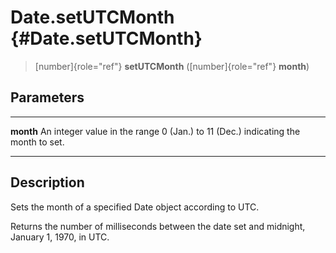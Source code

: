 Date.setUTCMonth {#Date.setUTCMonth}
================

> [number]{role="ref"} **setUTCMonth** ([number]{role="ref"} **month**)

Parameters
----------

  ----------- --------------------------------------------------------------
  **month**   An integer value in the range 0 (Jan.) to 11 (Dec.) indicating
              the month to set.
  ----------- --------------------------------------------------------------

Description
-----------

Sets the month of a specified Date object according to UTC.

Returns the number of milliseconds between the date set and midnight,
January 1, 1970, in UTC.
